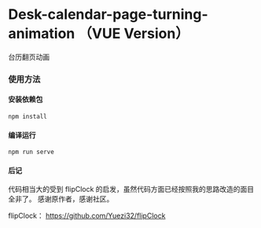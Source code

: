 # Desk-calendar-page-turning-animation （VUE Version）
台历翻页动画

### 使用方法

#### 安装依赖包
```
npm install
```

#### 编译运行
```
npm run serve
```


#### 后记

代码相当大的受到 flipClock 的启发，虽然代码方面已经按照我的思路改造的面目全非了。
感谢原作者，感谢社区。



flipClock：
https://github.com/Yuezi32/flipClock